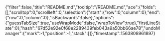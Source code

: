 {"filter":false,"title":"README.md","tooltip":"/README.md","ace":{"folds":[],"scrolltop":0,"scrollleft":0,"selection":{"start":{"row":0,"column":0},"end":{"row":0,"column":0},"isBackwards":false},"options":{"guessTabSize":true,"useWrapMode":false,"wrapToView":true},"firstLineState":0},"hash":"67d52e92e0f68e2289439feb043a9a50bb66ae78","undoManager":{"mark":-1,"position":-1,"stack":[]},"timestamp":1563808961897}